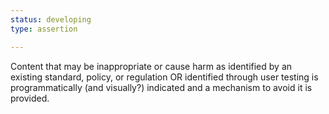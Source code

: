 ```yaml
---
status: developing
type: assertion

---
```


Content that may be inappropriate or cause harm as identified by an existing standard, policy, or regulation OR identified through user testing  is programmatically (and visually?) indicated and a mechanism to avoid it is provided.

